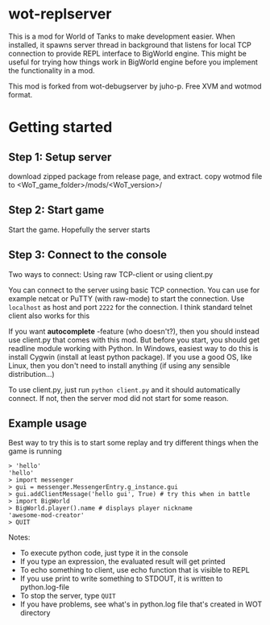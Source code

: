 wot-replserver
===============

This is a mod for World of Tanks to make development easier. When installed, it
spawns server thread in background that listens for local TCP connection to
provide REPL interface to BigWorld engine. This might be useful for trying how
things work in BigWorld engine before you implement the functionality in a mod.

This mod is forked from wot-debugserver by juho-p.
Free XVM and wotmod format.

Getting started
===============

Step 1: Setup server
--------------------

download zipped package from release page, and extract.
copy wotmod file to <WoT_game_folder>/mods/<WoT_version>/

Step 2: Start game
------------------

Start the game. Hopefully the server starts

Step 3: Connect to the console
------------------------------

Two ways to connect: Using raw TCP-client or using client.py

You can connect to the server using basic TCP connection. You can use for
example netcat or PuTTY (with raw-mode) to start the connection. Use
`localhost` as host and port `2222` for the connection. I think standard telnet
client also works for this

If you want **autocomplete** -feature (who doesn't?), then you should instead
use client.py that comes with this mod. But before you start, you should get
readline module working with Python. In Windows, easiest way to do this is
install Cygwin (install at least python package). If you use a good OS, like
Linux, then you don't need to install anything (if using any sensible
distribution...)

To use client.py, just run `python client.py` and it should automatically
connect. If not, then the server mod did not start for some reason.

Example usage
-------------

Best way to try this is to start some replay and try different things when the
game is running

    > 'hello'
    'hello'
    > import messenger
    > gui = messenger.MessengerEntry.g_instance.gui
    > gui.addClientMessage('hello gui', True) # try this when in battle
    > import BigWorld
    > BigWorld.player().name # displays player nickname
    'awesome-mod-creator'
    > QUIT

Notes:

* To execute python code, just type it in the console
* If you type an expression, the evaluated result will get printed
* To echo something to client, use echo function that is visible to REPL
* If you use print to write something to STDOUT, it is written to python.log-file
* To stop the server, type `QUIT`
* If you have problems, see what's in python.log file that's created in WOT directory

